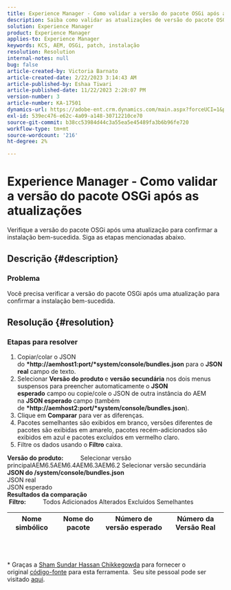 ```yaml
---
title: Experience Manager - Como validar a versão do pacote OSGi após as atualizações
description: Saiba como validar as atualizações de versão do pacote OSGi.
solution: Experience Manager
product: Experience Manager
applies-to: Experience Manager
keywords: KCS, AEM, OSGi, patch, instalação
resolution: Resolution
internal-notes: null
bug: false
article-created-by: Victoria Barnato
article-created-date: 2/22/2023 3:14:43 AM
article-published-by: Eshaa Tiwari
article-published-date: 11/22/2023 2:28:07 PM
version-number: 3
article-number: KA-17501
dynamics-url: https://adobe-ent.crm.dynamics.com/main.aspx?forceUCI=1&pagetype=entityrecord&etn=knowledgearticle&id=b247d608-5fb2-ed11-83fe-6045bd0067ea
exl-id: 539ec476-e62c-4a09-a148-30712210ce70
source-git-commit: b38cc53984d44c3a55ea5e45489fa3b6b96fe720
workflow-type: tm+mt
source-wordcount: '216'
ht-degree: 2%

---
```


# Experience Manager - Como validar a versão do pacote OSGi após as atualizações


Verifique a versão do pacote OSGi após uma atualização para confirmar a instalação bem-sucedida. Siga as etapas mencionadas abaixo.

## Descrição {#description}


### Problema

Você precisa verificar a versão do pacote OSGi após uma atualização para confirmar a instalação bem-sucedida.


## Resolução {#resolution}


### Etapas para resolver

1. Copiar/colar o JSON do <b>*http://aemhost1:port/*system/console/bundles.json</b> para o <b>JSON real </b>campo de texto.
2. Selecionar <b>Versão do produto </b>e <b>versão secundária</b> nos dois menus suspensos para preencher automaticamente o <b>JSON esperado</b> campo<b> </b>ou copie/cole o JSON de outra instância do AEM na <b>JSON esperado </b>campo (também de <b>*http://aemhost2:port/*system/console/bundles.json</b>).
3. Clique em <b>Comparar</b> para ver as diferenças.
4. Pacotes semelhantes são exibidos em branco, versões diferentes de pacotes são exibidas em amarelo, pacotes recém-adicionados são exibidos em azul e pacotes excluídos em vermelho claro.
5. Filtre os dados usando o <b>Filtro</b> caixa.

<b>Versão do produto:</b>          Selecionar versão principalAEM6.5AEM6.4AEM6.3AEM6.2 Selecionar versão secundária
<b>JSON do /system/console/bundles.json</b><br>JSON real <br>JSON esperado 
 <br><b>Resultados da comparação</b><br> <b>Filtro:</b>          Todos Adicionados Alterados Excluídos Semelhantes     <br>

| Nome simbólico | Nome do pacote | Número de versão esperado | Número da Versão Real |
| --- | --- | --- | --- |

<br> 




\* Graças a [Sham Sundar Hassan Chikkegowda](https://www.linkedin.com/in/sham-sundar-hassan-chikkegowda-6b03a517) para fornecer o original [código-fonte](https://github.com/Schikkeg/schikkeg.github.io/blob/master/tools/coi.html) para esta ferramenta.  Seu site pessoal pode ser visitado [aqui](https://www.aemstuff.com/).
